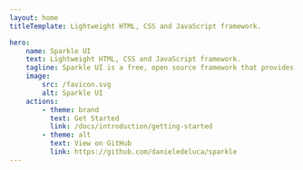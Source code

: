```yaml
---
layout: home
titleTemplate: Lightweight HTML, CSS and JavaScript framework.

hero:
    name: Sparkle UI
    text: Lightweight HTML, CSS and JavaScript framework.
    tagline: Sparkle UI is a free, open source framework that provides a basic style reset and ready to use frontend components.
    image:
        src: /favicon.svg
        alt: Sparkle UI
    actions:
        - theme: brand
          text: Get Started
          link: /docs/introduction/getting-started
        - theme: alt
          text: View on GitHub
          link: https://github.com/danieledeluca/sparkle
---
```

